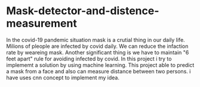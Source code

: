 # Mask-detector-and-distence-measurement
In the covid-19 pandemic situation mask is a crutial thing in our daily life. Milions of pleople are infected by covid daily. We can reduce the infaction rate by weareing mask. Another significant thing is we have to maintain "6 feet apart" rule for avoiding infected by covid.
In this project i try to implememt a solution by using machine learning. This project able to predict a mask from a face and also can measure distance between two persons. i have uses cnn concept to implement my idea.
